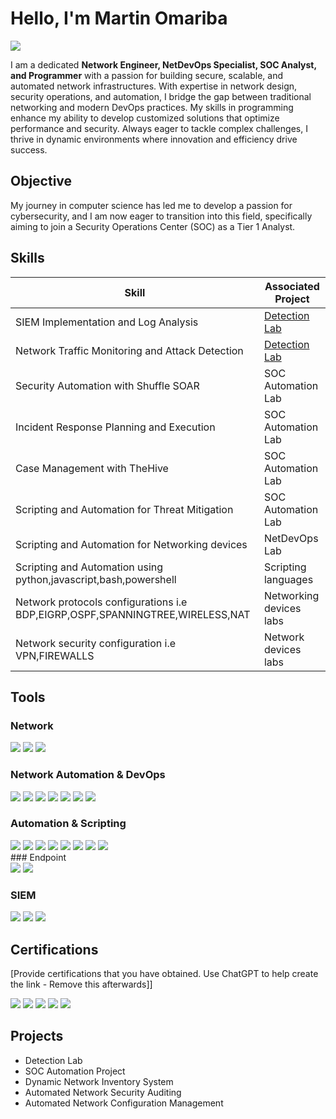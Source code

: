 # Hello, I'm Martin Omariba
<a href="https://linkedin.com/in/martin-mukema"><img src="https://img.shields.io/badge/-LinkedIn-0072b1?&style=for-the-badge&logo=linkedin&logoColor=white" /></a>

  

I am a dedicated **Network Engineer, NetDevOps Specialist, SOC Analyst, and Programmer** with a passion for building secure, scalable, and automated network infrastructures. With expertise in network design, security operations, and automation, I bridge the gap between traditional networking and modern DevOps practices. My skills in programming enhance my ability to develop customized solutions that optimize performance and security. Always eager to tackle complex challenges, I thrive in dynamic environments where innovation and efficiency drive success.

## Objective

My journey in computer science has led me to develop a passion for cybersecurity, and I am now eager to transition into this field, specifically aiming to join a Security Operations Center (SOC) as a Tier 1 Analyst.

## Skills

| Skill                                         | Associated Project         |
|-----------------------------------------------|----------------------------|
| SIEM Implementation and Log Analysis          | <a href="https://google.com">Detection Lab</a>|
| Network Traffic Monitoring and Attack Detection | <a href="https://google.com">Detection Lab</a>|
| Security Automation with Shuffle SOAR         | SOC Automation Lab|
| Incident Response Planning and Execution      | SOC Automation Lab|
| Case Management with TheHive                  | SOC Automation Lab|
| Scripting and Automation for Threat Mitigation |SOC Automation Lab|
| Scripting and Automation for Networking devices | NetDevOps Lab|
| Scripting and Automation using python,javascript,bash,powershell | Scripting languages|
| Network protocols configurations i.e BDP,EIGRP,OSPF,SPANNINGTREE,WIRELESS,NAT | Networking devices labs |
| Network security configuration i.e VPN,FIREWALLS | Network devices labs|



## Tools

### Network
<div>
    <img src="https://img.shields.io/badge/-Wireshark-1679A7?&style=for-the-badge&logo=Wireshark&logoColor=white" />
    <img src="https://img.shields.io/badge/-Suricata-EF3B2D?&style=for-the-badge&logo=Suricata&logoColor=white" />
    <img src="https://img.shields.io/badge/-Zeek-777BB4?&style=for-the-badge&logo=Zeek&logoColor=white" />
</div>

### Network Automation & DevOps
<div>
    <img src="https://img.shields.io/badge/-Ansible-EE0000?&style=for-the-badge&logo=Ansible&logoColor=white" />
    <img src="https://img.shields.io/badge/-Terraform-7B42BC?&style=for-the-badge&logo=Terraform&logoColor=white" />
    <img src="https://img.shields.io/badge/-Netbox-0078FF?&style=for-the-badge&logo=Netbox&logoColor=white" />
    <img src="https://img.shields.io/badge/-Docker-0db7ed?&style=for-the-badge&logo=Docker&logoColor=white" />
    <img src="https://img.shields.io/badge/-Kubernetes-326CE5?&style=for-the-badge&logo=Kubernetes&logoColor=white" />
    <img src="https://img.shields.io/badge/-NAPALM-008FC7?&style=for-the-badge&logo=Python&logoColor=white" />
    <img src="https://img.shields.io/badge/-Netmiko-EB6848?&style=for-the-badge&logo=Python&logoColor=white" />
</div>

### Automation & Scripting
<div>
    <img src="https://img.shields.io/badge/-Python-3776AB?&style=for-the-badge&logo=Python&logoColor=white" />
    <img src="https://img.shields.io/badge/-Flask-000000?&style=for-the-badge&logo=Flask&logoColor=white" />
    <img src="https://img.shields.io/badge/-Paramiko-125D98?&style=for-the-badge&logo=SSH&logoColor=white" />
    <img src="https://img.shields.io/badge/-Nornir-005571?&style=for-the-badge&logo=Python&logoColor=white" />
    <img src="https://img.shields.io/badge/-Scapy-3572A5?&style=for-the-badge&logo=Python&logoColor=white" />
    <img src="https://img.shields.io/badge/-Pyshark-1679A7?&style=for-the-badge&logo=Wireshark&logoColor=white" />
    <img src="https://img.shields.io/badge/-Impacket-0088CC?&style=for-the-badge&logo=Python&logoColor=white" />
    <img src="https://img.shields.io/badge/-Socket-555555?&style=for-the-badge&logo=Python&logoColor=white" />

</div>
### Endpoint
<div>
    <img src="https://img.shields.io/badge/-Microsoft_Defender_for_Endpoint-00A4EF?&style=for-the-badge&logo=Microsoft&logoColor=white" />
    <img src="https://img.shields.io/badge/-Velociraptor-4B275F?&style=for-the-badge&logo=Velociraptor&logoColor=white" />
</div>

### SIEM
<div>
    <img src="https://img.shields.io/badge/-Microsoft_Sentinel-0078D4?&style=for-the-badge&logo=Microsoft&logoColor=white" />
    <img src="https://img.shields.io/badge/-Splunk-000000?&style=for-the-badge&logo=Splunk&logoColor=white" />
    <img src="https://img.shields.io/badge/-Elastic-005571?&style=for-the-badge&logo=Elastic&logoColor=white" />
</div>

## Certifications
[Provide certifications that you have obtained. Use ChatGPT to help create the link - Remove this afterwards]]
<div>
<img src="https://img.shields.io/badge/-Security%2B-FF0000?&style=for-the-badge&logo=CompTIA&logoColor=white" />
<img src="https://img.shields.io/badge/-Network%2B-007ACC?&style=for-the-badge&logo=CompTIA&logoColor=white" />
<img src="https://img.shields.io/badge/-A%2B-4D4D4D?&style=for-the-badge&logo=CompTIA&logoColor=white" />
<img src="https://img.shields.io/badge/-CDSA-006400?&style=for-the-badge&logoColor=white" />
<img src="https://img.shields.io/badge/-CCD-000080?&style=for-the-badge&logoColor=white" />
</div>

## Projects
- Detection Lab
- SOC Automation Project
- Dynamic Network Inventory System
- Automated Network Security Auditing
- Automated Network Configuration Management
